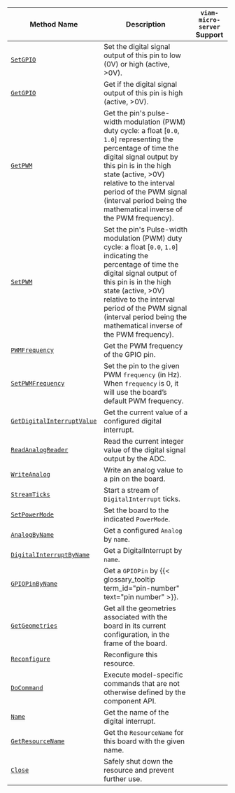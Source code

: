 <!-- prettier-ignore -->
| Method Name | Description | `viam-micro-server` Support |
| ----------- | ----------- | --------------------------- |
| [`SetGPIO`](/dev/reference/apis/components/board/#setgpio) | Set the digital signal output of this pin to low (0V) or high (active, >0V). | <p class="center-text"><i class="fas fa-check" title="yes"></i></p> |
| [`GetGPIO`](/dev/reference/apis/components/board/#getgpio) | Get if the digital signal output of this pin is high (active, >0V). | <p class="center-text"><i class="fas fa-check" title="yes"></i></p> |
| [`GetPWM`](/dev/reference/apis/components/board/#getpwm) | Get the pin's pulse-width modulation (PWM) duty cycle: a float [`0.0`, `1.0`] representing the percentage of time the digital signal output by this pin is in the high state (active, >0V) relative to the interval period of the PWM signal (interval period being the mathematical inverse of the PWM frequency). | <p class="center-text"><i class="fas fa-check" title="yes"></i></p> |
| [`SetPWM`](/dev/reference/apis/components/board/#setpwm) | Set the pin's Pulse-width modulation (PWM) duty cycle: a float [`0.0`, `1.0`] indicating the percentage of time the digital signal output of this pin is in the high state (active, >0V) relative to the interval period of the PWM signal (interval period being the mathematical inverse of the PWM frequency). | <p class="center-text"><i class="fas fa-check" title="yes"></i></p> |
| [`PWMFrequency`](/dev/reference/apis/components/board/#pwmfrequency) | Get the PWM frequency of the GPIO pin. | <p class="center-text"><i class="fas fa-check" title="yes"></i></p> |
| [`SetPWMFrequency`](/dev/reference/apis/components/board/#setpwmfrequency) | Set the pin to the given PWM `frequency` (in Hz). When `frequency` is 0, it will use the board’s default PWM frequency. | <p class="center-text"><i class="fas fa-check" title="yes"></i></p> |
| [`GetDigitalInterruptValue`](/dev/reference/apis/components/board/#getdigitalinterruptvalue) | Get the current value of a configured digital interrupt. |  |
| [`ReadAnalogReader`](/dev/reference/apis/components/board/#readanalogreader) | Read the current integer value of the digital signal output by the ADC. | <p class="center-text"><i class="fas fa-check" title="yes"></i></p> |
| [`WriteAnalog`](/dev/reference/apis/components/board/#writeanalog) | Write an analog value to a pin on the board. | <p class="center-text"><i class="fas fa-check" title="yes"></i></p> |
| [`StreamTicks`](/dev/reference/apis/components/board/#streamticks) | Start a stream of `DigitalInterrupt` ticks. |  |
| [`SetPowerMode`](/dev/reference/apis/components/board/#setpowermode) | Set the board to the indicated `PowerMode`. |  |
| [`AnalogByName`](/dev/reference/apis/components/board/#analogbyname) | Get a configured `Analog` by `name`. |  |
| [`DigitalInterruptByName`](/dev/reference/apis/components/board/#digitalinterruptbyname) | Get a DigitalInterrupt by `name`. |  |
| [`GPIOPinByName`](/dev/reference/apis/components/board/#gpiopinbyname) | Get a `GPIOPin` by {{< glossary_tooltip term_id="pin-number" text="pin number" >}}. |  |
| [`GetGeometries`](/dev/reference/apis/components/board/#getgeometries) | Get all the geometries associated with the board in its current configuration, in the frame of the board. |  |
| [`Reconfigure`](/dev/reference/apis/components/board/#reconfigure) | Reconfigure this resource. |  |
| [`DoCommand`](/dev/reference/apis/components/board/#docommand) | Execute model-specific commands that are not otherwise defined by the component API. | <p class="center-text"><i class="fas fa-check" title="yes"></i></p> |
| [`Name`](/dev/reference/apis/components/board/#name) | Get the name of the digital interrupt. |  |
| [`GetResourceName`](/dev/reference/apis/components/board/#getresourcename) | Get the `ResourceName` for this board with the given name. |  |
| [`Close`](/dev/reference/apis/components/board/#close) | Safely shut down the resource and prevent further use. |  |
